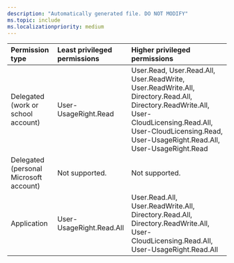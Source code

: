 ```yaml
---
description: "Automatically generated file. DO NOT MODIFY"
ms.topic: include
ms.localizationpriority: medium
---
```


|Permission type|Least privileged permissions|Higher privileged permissions|
|:---|:---|:---|
|Delegated (work or school account)|User-UsageRight.Read|User.Read, User.Read.All, User.ReadWrite, User.ReadWrite.All, Directory.Read.All, Directory.ReadWrite.All, User-CloudLicensing.Read.All, User-CloudLicensing.Read, User-UsageRight.Read.All, User-UsageRight.Read|
|Delegated (personal Microsoft account)|Not supported.|Not supported.|
|Application|User-UsageRight.Read.All|User.Read.All, User.ReadWrite.All, Directory.Read.All, Directory.ReadWrite.All, User-CloudLicensing.Read.All, User-UsageRight.Read.All|

